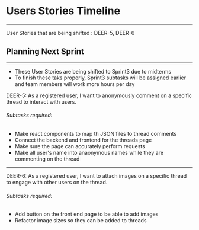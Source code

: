 # Users Stories Timeline
---

User Stories that are being shifted : DEER-5, DEER-6

## Planning Next Sprint
---
- These User Stories are being shifted to Sprint3 due to midterms
- To finish these taks properly, Sprint3 subtasks will be assigned earlier and team members will work more hours per day

DEER-5: As a registered user, I want to anonymously comment on a specific thread to interact with users.

###### Subtasks required:
- Make react components to map th JSON files to thread comments
- Connect the backend and frontend for the threads page
- Make sure the page can accurately perform requests
- Make all user's name into anaonymous names while they are commenting on the thread
---
DEER-6: As a registered user, I want to attach images on a specific thread to engage with other users on the thread.

###### Subtasks required:
- Add button on the front end page to be able to add images
- Refactor image sizes so they can be added to threads





















